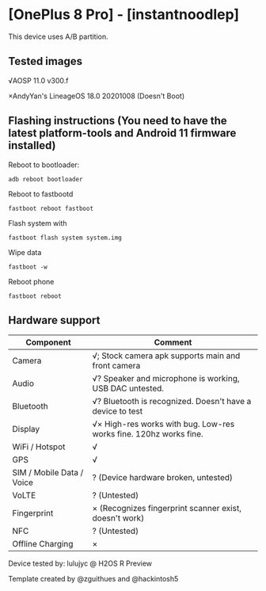 # [OnePlus 8 Pro] - [instantnoodlep]

This device uses A/B partition.

## Tested images
√AOSP 11.0 v300.f

×AndyYan's LineageOS 18.0 20201008 (Doesn't Boot)

## Flashing instructions (You need to have the latest platform-tools and Android 11 firmware installed)

Reboot to bootloader:
```
adb reboot bootloader
```
Reboot to fastbootd
```
fastboot reboot fastboot
```
Flash system with
```
fastboot flash system system.img
```
Wipe data
```
fastboot -w
```
Reboot phone
```
fastboot reboot
```

## Hardware support

| Component                 |      Comment                                              |
|---------------------------|-----------------------------------------------------------|
| Camera                    | √; Stock camera apk supports main and front camera |
| Audio                     | √? Speaker and microphone is working, USB DAC untested. |
| Bluetooth                 | √? Bluetooth is recognized. Doesn't have a device to test |
| Display                   | √× High-res works with bug. Low-res works fine. 120hz works fine. |
| WiFi / Hotspot            | √ |
| GPS                       | √ |
| SIM / Mobile Data / Voice | ? (Device hardware broken, untested) |
| VoLTE                     | ? (Untested) |
| Fingerprint               | × (Recognizes fingerprint scanner exist, doesn't work) |
| NFC                       | ? (Untested) |
| Offline Charging          | × |

Device tested by:
lulujyc @ H2OS R Preview

Template created by @zguithues and @hackintosh5